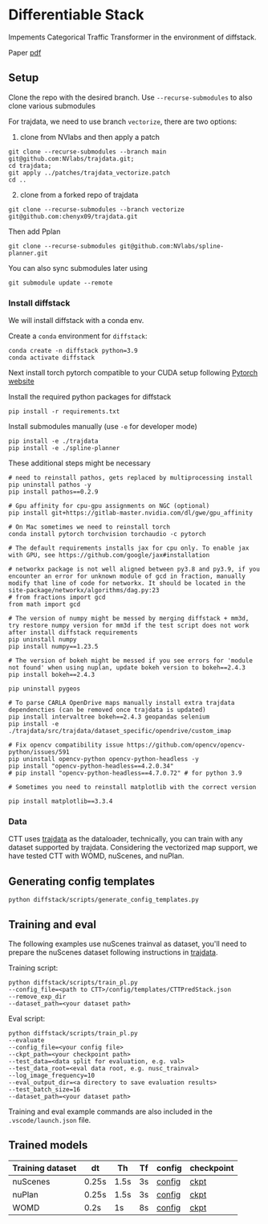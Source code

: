 # Differentiable Stack

Impements Categorical Traffic Transformer in the environment of diffstack.

Paper [pdf](https://arxiv.org/abs/2311.18307)

## Setup 

Clone the repo with the desired branch. Use `--recurse-submodules` to also clone various submodules

For trajdata, we need to use branch `vectorize`, there are two options:

1. clone from NVlabs and then apply a patch

```
git clone --recurse-submodules --branch main git@github.com:NVlabs/trajdata.git;
cd trajdata;
git apply ../patches/trajdata_vectorize.patch
cd ..
```

2. clone from a forked repo of trajdata


```
git clone --recurse-submodules --branch vectorize git@github.com:chenyx09/trajdata.git
```

Then add Pplan

```
git clone --recurse-submodules git@github.com:NVlabs/spline-planner.git
```

You can also sync submodules later using
```
git submodule update --remote
```

### Install diffstack

We will install diffstack with a conda env.

Create a `conda` environment for `diffstack`:

```
conda create -n diffstack python=3.9
conda activate diffstack
```

Next install torch pytorch compatible to your CUDA setup following [Pytorch website](https://pytorch.org/get-started/locally/)



Install the required python packages for diffstack

```
pip install -r requirements.txt
```

Install submodules manually (use `-e` for developer mode)
```
pip install -e ./trajdata
pip install -e ./spline-planner
```



These additional steps might be necessary
```
# need to reinstall pathos, gets replaced by multiprocessing install 
pip uninstall pathos -y
pip install pathos==0.2.9

# Gpu affinity for cpu-gpu assignments on NGC (optional)
pip install git+https://gitlab-master.nvidia.com/dl/gwe/gpu_affinity

# On Mac sometimes we need to reinstall torch
conda install pytorch torchvision torchaudio -c pytorch

# The default requirements installs jax for cpu only. To enable jax with GPU, see https://github.com/google/jax#installation

# networkx package is not well aligned between py3.8 and py3.9, if you encounter an error for unknown module of gcd in fraction, manually modify that line of code for networkx. It should be located in the site-package/networkx/algorithms/dag.py:23
# from fractions import gcd
from math import gcd

# The version of numpy might be messed by merging diffstack + mm3d, try restore numpy version for mm3d if the test script does not work after install diffstack requirements
pip uninstall numpy
pip install numpy==1.23.5

# The version of bokeh might be messed if you see errors for 'module not found' when using nuplan, update bokeh version to bokeh==2.4.3
pip install bokeh==2.4.3

pip uninstall pygeos

# To parse CARLA OpenDrive maps manually install extra trajdata dependencties (can be removed once trajdata is updated)
pip install intervaltree bokeh==2.4.3 geopandas selenium
pip install -e ./trajdata/src/trajdata/dataset_specific/opendrive/custom_imap

# Fix opencv compatibility issue https://github.com/opencv/opencv-python/issues/591
pip uninstall opencv-python opencv-python-headless -y
pip install "opencv-python-headless==4.2.0.34"
# pip install "opencv-python-headless==4.7.0.72" # for python 3.9

# Sometimes you need to reinstall matplotlib with the correct version 

pip install matplotlib==3.3.4

```


### Data

CTT uses [trajdata](https://github.com/NVlabs/trajdata) as the dataloader, technically, you can train with any dataset supported by trajdata. Considering the vectorized map support, we have tested CTT with WOMD, nuScenes, and nuPlan.


## Generating config templates

```
python diffstack/scripts/generate_config_templates.py
```

## Training and eval

The following examples use nuScenes trainval as dataset, you'll need to prepare the nuScenes dataset following instructions in [trajdata](https://github.com/NVlabs/trajdata).

Training script:

```
python diffstack/scripts/train_pl.py 
--config_file=<path to CTT>/config/templates/CTTPredStack.json 
--remove_exp_dir
--dataset_path=<your dataset path>
```

Eval script:

```
python diffstack/scripts/train_pl.py
--evaluate
--config_file=<your config file>
--ckpt_path=<your checkpoint path>
--test_data=<data split for evaluation, e.g. val>
--test_data_root=<eval data root, e.g. nusc_trainval>
--log_image_frequency=10
--eval_output_dir=<a directory to save evaluation results>
--test_batch_size=16
--dataset_path=<your dataset path>
```

Training and eval example commands are also included in the `.vscode/launch.json` file.

## Trained models

| Training dataset | dt    | Th   | Tf | config | checkpoint |
|------------------|-------|------|----|--------|------------|
| nuScenes         | 0.25s | 1.5s | 3s | [config](https://drive.google.com/file/d/1fnPX0o2qPVGszFxbYX_LDSYJ221IUFk7/view?usp=drive_link)       | [ckpt](https://drive.google.com/file/d/1KvTdJQIEtk50cwiUzMFdl-ZtxpKg52kK/view?usp=drive_link)           |
| nuPlan           | 0.25s | 1.5s | 3s |[config](https://drive.google.com/file/d/1huNKKlTeT_i3oMOgPL6L1iUT2hKouKtt/view?usp=drive_link)        |[ckpt](https://drive.google.com/file/d/1w66sf6sTaoLI-Rl6MFHpuegu0y-i5R0y/view?usp=drive_link)            |
| WOMD             | 0.2s  | 1s   | 8s | [config](https://drive.google.com/file/d/1QgsHm3UhY74245YbhsQ4GlTyxyOBpE5y/view?usp=drive_link)       | [ckpt](https://drive.google.com/file/d/1qClV16V8jlSMMuPoAavFQeF7qJlb71GV/view?usp=drive_link)           |
